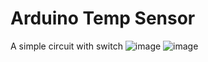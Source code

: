 # Arduino Temp Sensor
A simple circuit with switch
![image](https://user-images.githubusercontent.com/55886589/146284727-a93df1f7-9148-4c95-a366-7319d7e4b999.png)
![image](https://user-images.githubusercontent.com/55886589/146288605-ad7f8435-eb3d-48ec-8c70-d4c187df66fe.png)

